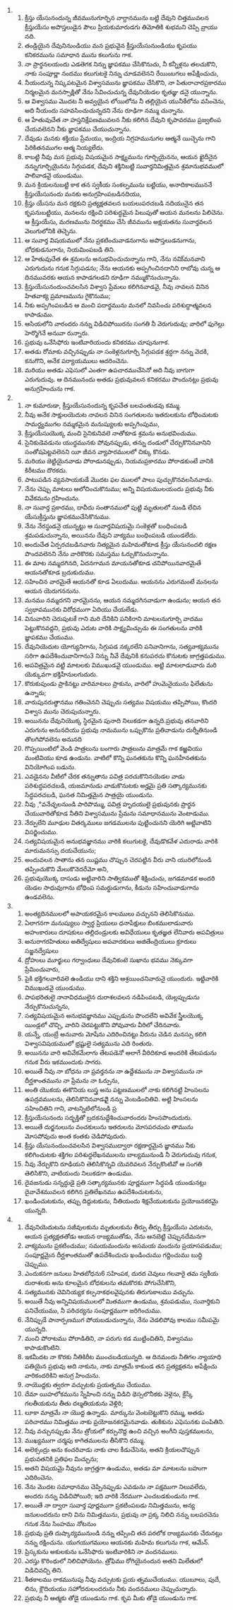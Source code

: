 <ol>
  <li>
    <ol>
      <li>క్రీస్తు యేసునందున్న జీవమునుగూర్చిన వాగ్దానమును బట్టి దేవుని చిత్తమువలన క్రీస్తుయేసు అపొస్తలుడైన పౌలు ప్రియకుమారుడగు తిమోతికి శుభమని చెప్పి వ్రాయు నది.</li>
      <li>తండ్రియైన దేవునినుండియు మన ప్రభువైన క్రీస్తుయేసునుండియు కృపయు కనికరమును సమాధాన మును కలుగును గాక.</li>
      <li>నా ప్రార్థనలయందు ఎడతెగక నిన్ను జ్ఞాపకము చేసికొనుచు, నీ కన్నీళ్లను తలచుకొని, నాకు సంపూర్ణా నందము కలుగుటకై నిన్ను చూడవలెనని రేయింబగలు అపేక్షించుచు,</li>
      <li>నీయందున్న నిష్కపటమైన విశ్వాసమును జ్ఞాపకము చేసికొని, నా పితురాచారప్రకారము నిర్మలమైన మనస్సాక్షితో నేను సేవించుచున్న దేవునియెడల కృతజ్ఞు డనై యున్నాను.</li>
      <li>ఆ విశ్వాసము మొదట నీ అవ్వయైన లోయిలోను నీ తల్లియైన యునీకేలోను వసించెను, అది నీయందు సహవసించుచున్నదని నేను రూఢిగా నమ్ము చున్నాను.</li>
      <li>ఆ హేతువుచేత నా హస్తనిక్షేపణమువలన నీకు కలిగిన దేవుని కృపావరము ప్రజ్వలింప చేయవలెనని నీకు జ్ఞాపకము చేయుచున్నాను.</li>
      <li>దేవుడు మనకు శక్తియు ప్రేమయు, ఇంద్రియ నిగ్రహమునుగల ఆత్మనే యిచ్చెను గాని పిరికితనముగల ఆత్మ నియ్యలేదు.</li>
      <li>కాబట్టి నీవు మన ప్రభువు విషయమైన సాక్ష్యమును గూర్చియైనను, ఆయన ఖైదీనైన నన్నుగూర్చియైనను సిగ్గుపడక, దేవుని శక్తినిబట్టి సువార్తనిమిత్తమైన శ్రమానుభవములో పాలివాడవై యుండుము.</li>
      <li>మన క్రియలనుబట్టి కాక తన స్వకీయ సంకల్పమును బట్టియు, అనాదికాలముననే క్రీస్తుయేసునందు మనకు అనుగ్రహింపబడినదియు,</li>
      <li>క్రీస్తు యేసను మన రక్షకుని ప్రత్యక్షతవలన బయలుపరచబడి నదియునైన తన కృపనుబట్టియు, మనలను రక్షించి పరిశుద్ధమైన పిలుపుతో ఆయన మనలను పిలిచెను. ఆ క్రీస్తుయేసు, మరణమును నిరర్థకము చేసి జీవమును అక్షయతను సువార్తవలన వెలుగులోనికి తెచ్చెను.</li>
      <li>ఆ సువార్త విషయములో నేను ప్రకటించువాడనుగాను అపొస్తలుడనుగాను, బోధకుడనుగాను, నియమింపబడి తిని.</li>
      <li>ఆ హేతువుచేత ఈ శ్రమలను అనుభవించుచున్నాను గాని, నేను నమి్మనవాని ఎరుగుదును గనుక సిగ్గుపడను; నేను ఆయనకు అప్పగించినదానిని రాబోవు చున్న ఆ దినమువరకు ఆయన కాపాడగలడని రూఢిగా నమ్ముకొనుచున్నాను.</li>
      <li>క్రీస్తుయేసునందుంచవలసిన విశ్వాస ప్రేమలు కలిగినవాడవై, నీవు నావలన వినిన హితవాక్య ప్రమాణమును గైకొనుము;</li>
      <li>నీకు అప్పగింపబడిన ఆ మంచి పదార్థమును మనలో నివసించు పరిశుద్ధాత్మవలన కాపాడుము.</li>
      <li>ఆసియలోని వారందరు నన్ను విడిచిపోయిరను సంగతి నీ వెరుగుదువు; వారిలో ఫుగెల్లు హెర్మొగెనే అనువా రున్నారు.</li>
      <li>ప్రభువు ఒనేసిఫోరు ఇంటివారియందు కనికరము చూపునుగాక.</li>
      <li>అతడు రోమాకు వచ్చినప్పుడు నా సంకెళ్లనుగూర్చి సిగ్గుపడక శ్రద్ధగా నన్ను వెదకి, కనుగొని, అనేక పర్యాయములు ఆదరించెను.</li>
      <li>మరియు అతడు ఎఫెసులో ఎంతగా ఉపచారముచేసెనో అది నీవు బాగుగా ఎరుగుదువు. ఆ దినమునందు అతడు ప్రభువువలన కనికరము పొందునట్లు ప్రభువు అనుగ్రహించును గాక.</li>
    </ol>
  </li>
  <li>
    <ol>
      <li>నా కుమారుడా, క్రీస్తుయేసునందున్న కృపచేత బలవంతుడవు కమ్ము.</li>
      <li>నీవు అనేక సాక్షులయెదుట నావలన వినిన సంగతులను ఇతరులకును బోధించుటకు సామర్థ్యముగల నమ్మకమైన మనుష్యులకు అప్పగింపుము,</li>
      <li>క్రీస్తుయేసుయొక్క  మంచి సైనికునివలె నాతోకూడ శ్రమను అనుభవించుము.</li>
      <li>సైనికుడెవడును యుద్ధమునకు పోవునప్పుడు, తన్ను దండులో చేర్చుకొనినవానిని సంతోషపెట్టవలెనని యీ జీవన వ్యాపారములలో చిక్కు కొనడు.</li>
      <li>మరియు జెట్టియైనవాడు పోరాడునప్పుడు, నియమప్రకారము పోరాడకుంటే వానికి కిరీటము దొరకదు.</li>
      <li>పాటుపడిన వ్యవసాయకుడే మొదట ఫల ములలో పాలు పుచ్చుకొనవలసినవాడు.</li>
      <li>నేను  చెప్పు మాటలు  ఆలోచించుకొనుము;  అన్ని విషయములయందు ప్రభువు నీకు వివేకమను గ్రహించును.</li>
      <li>నా సువార్త ప్రకారము, దావీదు సంతానములో పుట్టి మృతులలో నుండి లేచిన యేసుక్రీస్తును జ్ఞాపకముచేసికొనుము.</li>
      <li>నేను నేరస్థుడనై యున్నట్టు ఆ సువార్తవిషయమై సంకెళ్లతో బంధింపబడి శ్రమపడుచున్నాను, అయినను దేవుని వాక్యము బంధింపబడి యుండలేదు.</li>
      <li>అందుచేత ఏర్పరచబడినవారు నిత్యమైన మహిమతోకూడ క్రీస్తు యేసునందలి రక్షణ పొందవలెనని నేను వారికొరకు సమస్తము ఓర్చుకొనుచున్నాను.</li>
      <li>ఈ మాట నమ్మదగినది, ఏదనగామన మాయనతోకూడ చనిపోయినవారమైతే ఆయనతోకూడ బ్రదుకుదుము.</li>
      <li>సహించిన వారమైతే ఆయనతో కూడ ఏలుదుము. ఆయనను ఎరుగమంటే మనలను ఆయన యెరుగననును.</li>
      <li>మనము నమ్మదగని వారమైనను, ఆయన నమ్మదగినవాడుగా ఉండును; ఆయన తన స్వభావమునకు విరోధముగా ఏదియు చేయలేడు.</li>
      <li>వినువారిని చెరుపుటకే గాని మరి దేనికిని పనికిరాని మాటలనుగూర్చి వాదము పెట్టుకొనవద్దని, ప్రభువు ఎదుట వారికి సాక్ష్యమిచ్చుచు ఈ సంగతులను వారికి జ్ఞాపకము చేయుము.</li>
      <li>దేవునియెదుట యోగ్యునిగాను, సిగ్గుపడ నక్కరలేని పనివానిగాను, సత్యవాక్యమును సరిగా ఉపదేశించువానిగాను3 నిన్ను నీవే దేవునికి కనుపరచు కొనుటకు జాగ్రత్తపడుము.</li>
      <li>అపవిత్రమైన వట్టి మాటలకు విముఖుడవై యుండుము. అట్టి మాటలాడువారు మరి యెక్కువగా భక్తిహీనులగుదురు.</li>
      <li>కొరుకుపుండు ప్రాకినట్టు వారిమాటలు ప్రాకును, వారిలో హుమెనైయును ఫిలేతును ఉన్నారు;</li>
      <li>వారుపునరుత్థానము గతించెనని చెప్పుచు సత్యము విషయము తప్పిపోయి, కొందరి విశ్వాస మును చెరుపుచున్నారు.</li>
      <li>అయినను దేవునియొక్క స్థిరమైన పునాది నిలుకడగా ఉన్నది.ప్రభువు తనవారిని ఎరుగును అనునదియు ప్రభువు నామమును ఒప్పుకొను ప్రతివాడును దుర్నీతినుండి తొలగిపోవలెను అనునది</li>
      <li>గొప్పయింటిలో వెండి పాత్రలును బంగారు పాత్రలును మాత్రమే గాక కఱ్ఱవియు మంటివియు కూడ ఉండును. వాటిలో కొన్ని ఘనతకును కొన్ని ఘనహీనతకును వినియోగింప బడును.</li>
      <li>ఎవడైనను వీటిలో చేరక తన్నుతాను పవిత్ర పరచుకొనినయెడల వాడు పరిశుద్ధపరచబడి, యజమానుడు వాడుకొనుటకు అర్హమై ప్రతి సత్కార్యమునకు సిద్ధపరచబడి, ఘనత నిమిత్తమైన పాత్రయై యుండును.</li>
      <li>నీవు ¸°వనేచ్ఛలనుండి పారిపొమ్ము, పవిత్ర హృదయులై ప్రభువునకు ప్రార్థన చేయువారితోకూడ నీతిని విశ్వాసమును ప్రేమను సమాధానమును వెంటాడుము.</li>
      <li>నేర్పులేని మూఢుల వితర్కములు జగడములను పుట్టించునని యెరిగి అట్టివాటిని విసర్జించుము.</li>
      <li>సత్యవిషయమైన అనుభవజ్ఞానము వారికి కలుగుటకై, దేవుడొకవేళ ఎదురాడు వారికి మారుమనస్సు దయచేయును;</li>
      <li>అందువలన సాతాను తన యిష్టము చొప్పున చెరపట్టిన వీరు వాని యురిలోనుండి తప్పించుకొని మేలుకొనెదరేమో అని,</li>
      <li>ప్రభువుయొక్క దాసుడు అట్టివారిని సాత్వికముతో శిక్షించుచు, జగడమాడక అందరి యెడల సాధువుగాను బోధింప సమర్థుడుగాను, కీడును సహించువాడుగాను ఉండవలెను.</li>
    </ol>
  </li>
  <li>
    <ol>
      <li>అంత్యదినములలో అపాయకరమైన కాలములు వచ్చునని తెలిసికొనుము.</li>
      <li>ఏలాగనగా మనుష్యులు స్వార్థ ప్రియులు ధనాపేక్షులు బింకములాడువారు అహంకారులు దూషకులు తల్లిదండ్రులకు అవిధేయులు కృతజ్ఞత లేనివారు అపవిత్రులు</li>
      <li>అనురాగరహితులు అతిద్వేషులు అపవాదకులు అజితేంద్రియులు క్రూరులు సజ్జనద్వేషులు</li>
      <li>ద్రోహులు మూర్ఖులు గర్వాంధులు దేవునికంటె సుఖాను భవము  నెక్కువగా  ప్రేమించువారు,</li>
      <li>పైకి భక్తిగలవారివలె ఉండియు దాని శక్తిని ఆశ్రయించనివారునై యుందురు. ఇట్టివారికి విముఖుడవై యుండుము.</li>
      <li>పాపభరితులై నానావిధములైన దురాశలవలన నడిపింపబడి, యెల్లప్పుడును నేర్చుకొనుచున్నను,</li>
      <li>సత్యవిషయమైన  అనుభవజ్ఞానము ఎప్పుడును పొందలేని అవివేక స్త్రీలయొక్క యిండ్లలో చొచ్చి, వారిని చెరపట్టుకొని పోవువారు వీరిలో చేరినవారు.</li>
      <li>యన్నే, యంబ్రే అనువారు మోషేను ఎదిరించినట్టు వీరును చెడిన మనస్సు కలిగి విశ్వాసవిషయములో భ్రష్టులై సత్యమును ఎది రింతురు.</li>
      <li>అయినను వారి అవివేకమేలాగు తేటపడెనో ఆలాగే వీరిదికూడ అందరికి తేటపడును గనుక వీరు ఇకముందుకు సాగరు.</li>
      <li>అయితే నీవు నా బోధను నా ప్రవర్తనను నా ఉద్దేశమును నా విశ్వాసమును నా దీర్ఘశాంతమును నా ప్రేమను నా ఓర్పును,</li>
      <li>అంతి యొకయ ఈకొనియ లుస్త్ర అను పట్టణములలో నాకు కలిగినట్టి హింసలను ఉపద్రవములను, తెలిసికొనినవాడవౖౖె నన్ను వెంబడించితివి. అట్టి హింసలను సహించితిని గాని, వాటన్నిటిలోనుండి ప్ర</li>
      <li>క్రీస్తుయేసునందు సద్భక్తితో బ్రదకనుద్దేశించువారందరు హింసపొందుదురు.</li>
      <li>అయితే దుర్జనులును వంచకులును ఇతరులను మోసపరచుచు తామును మోసపోవుచు అంత కంతకు చెడిపోవుదురు.</li>
      <li>క్రీస్తు యేసునందుంచవలసిన విశ్వాసముద్వారా రక్షణార్థమైన జ్ఞానము నీకు కలిగించుటకు శక్తిగల పరిశుద్ధలేఖనములను బాల్యమునుండి నీ వెరుగుదువు గనుక,</li>
      <li>నీవు నేర్చుకొని రూఢియని తెలిసికొన్నవి యెవరివలన నేర్చుకొంటివో ఆ సంగతి తెలిసికొని, వాటియందు నిలుకడగా ఉండుము.</li>
      <li>దైవజనుడు సన్నద్ధుడై ప్రతి సత్కార్యమునకు పూర్ణముగా సిద్ధపడి యుండునట్లు దైవావేశమువలన కలిగిన ప్రతిలేఖనము ఉపదేశించుటకును,</li>
      <li>ఖండించుటకును, తప్పు దిద్దుటకును, నీతియందు శిక్షచేయుటకును ప్రయోజనకరమై యున్నది.</li>
    </ol>
  </li>
  <li>
    <ol>
      <li>దేవునియెదుటను సజీవులకును మృతులకును తీర్పు తీర్చు క్రీస్తుయేసు ఎదుటను, ఆయన ప్రత్యక్షతతోడు ఆయన రాజ్యముతోడు, నేను ఆనబెట్టి చెప్పునదేమనగా</li>
      <li>వాక్యమును ప్రకటించుము; సమయమందును అసమయ మందును ప్రయాసపడుము; సంపూర్ణమైన దీర్ఘశాంతముతో ఉపదేశించుచు ఖండించుము గద్దించుము బుద్ధి చెప్పుము.</li>
      <li>ఎందుకనగా జనులు హితబోధను6 సహింపక, దురద చెవులు గలవారై తమ స్వకీయ దురాశలకు అను కూలమైన బోధకులను తమకొరకు పోగుచేసికొని,</li>
      <li>సత్యమునకు చెవినియ్యక కల్పనాకథలవైపునకు తిరుగుకాలము వచ్చును.</li>
      <li>అయితే నీవు అన్నివిషయములలో మితముగా ఉండుము, శ్రమపడుము, సువార్తికుని పనిచేయుము, నీ పరిచర్యను సంపూర్ణముగా జరిగించుము.</li>
      <li>నేనిప్పుడే పానార్పణముగ పోయబడుచున్నాను,   నేను వెడలిపోవు కాలము సమీపమై యున్నది.</li>
      <li>మంచి పోరాటము పోరాడితిని, నా పరుగు కడ ముట్టించితిని, విశ్వాసము కాపాడుకొంటిని.</li>
      <li>ఇకమీదట నా కొరకు నీతికిరీట ముంచబడియున్నది. ఆ దినమందు నీతిగల న్యాయాధి పతియైన ప్రభువు అది నాకును, నాకు మాత్రమే కాకుండ తన ప్రత్యక్షతను అపేక్షించు వారికందరికిని అనుగ్ర హించును.</li>
      <li>నాయొద్దకు త్వరగా వచ్చుటకు ప్రయత్నము చేయుము.</li>
      <li>దేమా యిహలోకమును స్నేహించి నన్ను విడిచి థెస్సలొనీకకు వెళ్లెను, క్రేస్కే గలతీయకును తీతు దల్మతియకును వెళ్లిరి;</li>
      <li>లూకా మాత్రమే నా యొద్ద ఉన్నాడు. మార్కును వెంటబెట్టుకొని రమ్ము, అతడు పరిచారము నిమిత్తము నాకు ప్రయోజనకరమైనవాడు. తుకికును ఎఫెసునకు పంపితిని.</li>
      <li>నీవు వచ్చునప్పుడు నేను త్రోయలో కర్పునొద్ద ఉంచి వచ్చిన అంగీని పుస్తకములను,</li>
      <li>ముఖ్యముగా చర్మపు కాగితములను తీసికొని రమ్ము.</li>
      <li>అలెక్సంద్రు అను కంచరివాడు నాకు చాల కీడుచేసెను, అతని క్రియలచొప్పున ప్రభువతనికి ప్రతిఫల మిచ్చును;</li>
      <li>అతని విషయమై నీవును జాగ్రత్తగా ఉండుము, అతడు మా మాటలను బహుగా ఎదిరించెను.</li>
      <li>నేను మొదట సమాధానము చెప్పినప్పుడు ఎవడును నా పక్షముగా నిలువలేదు, అందరు నన్ను విడిచిపోయిరి; ఇది వారికి నేరముగా ఎంచబడకుండును గాక.</li>
      <li>అయితే నా ద్వారా సువార్త పూర్ణముగా ప్రకటింపబడు నిమిత్తమును, అన్య జనులందరును దాని విను నిమిత్తమును, ప్రభువు నా ప్రక్క నిలిచి నన్ను బలపరచెను గనుక నేను సింహము నోటనుం</li>
      <li>ప్రభువు ప్రతి దుష్కార్యమునుండి నన్ను తప్పించి తన పరలోక రాజ్యమునకు చేరునట్లు నన్ను రక్షించును. యుగయుగములు ఆయనకు మహిమ కలుగును గాక, ఆమేన్‌.</li>
      <li>ప్రిస్కకును అకులకును ఒనేసిఫొరు ఇంటివారికిని నా వందనములు.</li>
      <li>ఎరస్తు కొరింథులో నిలిచిపోయెను. త్రోఫిము రోగియైనందున అతని మిలేతులో విడిచివచ్చి తిని.</li>
      <li>శీతకాలము రాకమునుపు నీవు వచ్చుటకు ప్రయ త్నముచేయుము. యుబూలు, పుదే, లిను, క్లౌదియయు సహోదరులందరును నీకు వందనములు చెప్పుచున్నారు.</li>
      <li>ప్రభువు నీ ఆత్మకు తోడై యుండును గాక. కృప మీకు తోడై యుండును గాక.</li>
    </ol>
  </li>
</ol>